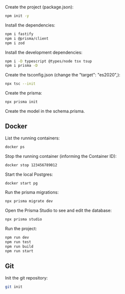 Create the project (package.json):
```sh
npm init -y
```

Install the dependencies:
```sh
npm i fastify
npm i @prisma/client
npm i zod
```

Install the development dependencies:
```sh
npm i -D typescript @types/node tsx tsup
npm i prisma -D
```

Create the tsconfig.json (change the "target": "es2020",):
```sh
npx tsc --init
```

Create the prisma:
```sh
npx prisma init
```
Create the model in the schema.prisma.

## Docker

List the running containers:
```sh
docker ps
```
Stop the running container (informing the Container ID):
```sh
docker stop 123456789012
```

Start the local Postgres:
```sh
docker start pg
```

Run the prisma migrations:
```sh
npx prisma migrate dev
```

Open the Prisma Studio to see and edit the database:
```sh
npx prisma studio
```

Run the project:
```sh
npm run dev
npm run test
npm run build
npm run start
```

## Git

Init the git repository:
```sh
git init
```